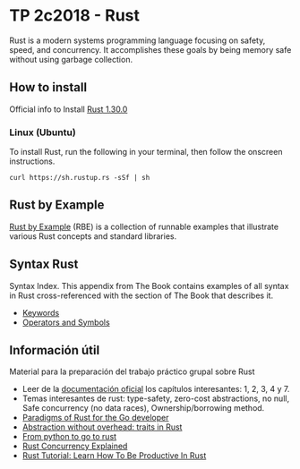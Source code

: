 # TP 2c2018 - Rust

Rust is a modern systems programming language focusing on safety, speed, and concurrency. It accomplishes these goals by being memory safe without using garbage collection.

## How to install

Official info to Install [Rust 1.30.0](https://www.rust-lang.org/en-US/install.html)

### Linux (Ubuntu)

To install Rust, run the following in your terminal, then follow the onscreen instructions.

```
curl https://sh.rustup.rs -sSf | sh
```

## Rust by Example

[Rust by Example](https://doc.rust-lang.org/rust-by-example/) (RBE) is a collection of runnable examples that illustrate various Rust concepts and standard libraries.
	
## Syntax Rust

Syntax Index. This appendix from The Book contains examples of all syntax in Rust cross-referenced with the section of The Book that describes it.

* [Keywords](https://doc.rust-lang.org/book/second-edition/appendix-01-keywords.html#appendix-a-keywords)
* [Operators and Symbols](https://doc.rust-lang.org/book/second-edition/appendix-02-operators.html)


## Información útil

Material para la preparación del trabajo práctico grupal sobre Rust

* Leer de la [documentación oficial](https://doc.rust-lang.org/book/second-edition/foreword.html) los capítulos interesantes: 1, 2, 3, 4 y 7.
* Temas interesantes de rust: type-safety, zero-cost abstractions, no null, Safe concurrency (no data races), Ownership/borrowing method.
* [Paradigms of Rust for the Go developer](https://medium.com/@deckarep/paradigms-of-rust-for-the-go-developer-210f67cd6a29)
* [Abstraction without overhead: traits in Rust](https://blog.rust-lang.org/2015/05/11/traits.html)
* [From python to go to rust](http://tech.allo-media.net/point/of/view/2018/03/22/from-python-to-go-to-rust.html)
* [Rust Concurrency Explained](https://www.youtube.com/watch?v=Dbytx0ivH7Q)
* [Rust Tutorial: Learn How To Be Productive In Rust](https://www.youtube.com/watch?v=waC2wgknY0s)

